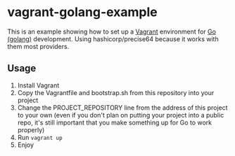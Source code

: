 # vagrant-golang-example
This is an example showing how to set up a [Vagrant](https://www.vagrantup.com/) environment for [Go (golang)](https://golang.org/) development. Using hashicorp/precise64 because it works with them most providers.

## Usage
1. Install Vagrant
1. Copy the Vagrantfile and bootstrap.sh from this repository into your project
1. Change the PROJECT_REPOSITORY line from the address of this project to your own (even if you don't plan on putting your project into a public repo, it's still important that you make something up for Go to work properly)
1. Run `vagrant up`
1. Enjoy
